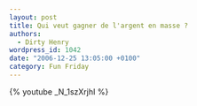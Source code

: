 ```yaml
---
layout: post
title: Qui veut gagner de l'argent en masse ?
authors:
  - Dirty Henry
wordpress_id: 1042
date: "2006-12-25 13:05:00 +0100"
category: Fun Friday
---
```


{% youtube _N_1szXrjhI %}
